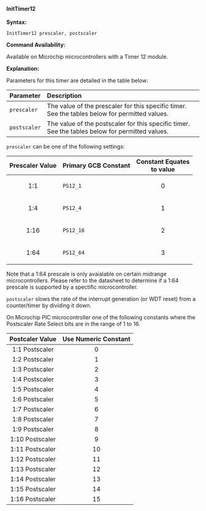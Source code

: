 <div class="section">

<div class="titlepage">

<div>

<div>

#### <span id="_inittimer12"></span>InitTimer12

</div>

</div>

</div>

<span class="strong">**Syntax:**</span>

``` screen
InitTimer12 prescaler, postscaler
```

<span class="strong">**Command Availability:**</span>

Available on Microchip microcontrollers with a Timer 12 module.

  
  

<span class="strong">**Explanation:**</span>

Parameters for this timer are detailed in the table below:

<div class="informaltable">

| Parameter    | Description                                                                                     |
|:-------------|:------------------------------------------------------------------------------------------------|
| `prescaler`  | The value of the prescaler for this specific timer. See the tables below for permitted values.  |
| `postscaler` | The value of the postscaler for this specific timer. See the tables below for permitted values. |

</div>

  
  

`prescaler` can be one of the following settings:

<div class="informaltable">

<table data-border="1">
<thead>
<tr class="header">
<th style="text-align: center;"><span class="strong"><strong>Prescaler Value</strong></span></th>
<th style="text-align: left;"><span class="strong"><strong>Primary GCB Constant</strong></span></th>
<th style="text-align: center;"><span class="strong"><strong>Constant Equates<br />
to value</strong></span></th>
</tr>
</thead>
<tbody>
<tr class="odd">
<td style="text-align: center;"><p>1:1</p></td>
<td style="text-align: left;"><p><code class="literal">PS12_1</code></p></td>
<td style="text-align: center;"><p>0</p></td>
</tr>
<tr class="even">
<td style="text-align: center;"><p>1:4</p></td>
<td style="text-align: left;"><p><code class="literal">PS12_4</code></p></td>
<td style="text-align: center;"><p>1</p></td>
</tr>
<tr class="odd">
<td style="text-align: center;"><p>1:16</p></td>
<td style="text-align: left;"><p><code class="literal">PS12_16</code></p></td>
<td style="text-align: center;"><p>2</p></td>
</tr>
<tr class="even">
<td style="text-align: center;"><p>1:64</p></td>
<td style="text-align: left;"><p><code class="literal">PS12_64</code></p></td>
<td style="text-align: center;"><p>3</p></td>
</tr>
</tbody>
</table>

</div>

Note that a 1:64 prescale is only avaialable on certain midrange
microcontrollers. Please refer to the datasheet to determine if a 1:64
prescale is supported by a spectific microcontroller.

  
  

`postscaler` slows the rate of the interrupt generation (or WDT reset)
from a counter/timer by dividing it down.

On Microchip PIC microcontroller one of the following constants where
the Postscaler Rate Select bits are in the range of 1 to 16.

<div class="informaltable">

| <span class="strong">**Postcaler Value**</span> | <span class="strong">**Use Numeric Constant**</span> |
|:-----------------------------------------------:|:----------------------------------------------------:|
|                 1:1 Postscaler                  |                          0                           |
|                 1:2 Postscaler                  |                          1                           |
|                 1:3 Postscaler                  |                          2                           |
|                 1:4 Postscaler                  |                          3                           |
|                 1:5 Postscaler                  |                          4                           |
|                 1:6 Postscaler                  |                          5                           |
|                 1:7 Postscaler                  |                          6                           |
|                 1:8 Postscaler                  |                          7                           |
|                 1:9 Postscaler                  |                          8                           |
|                 1:10 Postscaler                 |                          9                           |
|                 1:11 Postscaler                 |                          10                          |
|                 1:12 Postscaler                 |                          11                          |
|                 1:13 Postscaler                 |                          12                          |
|                 1:14 Postscaler                 |                          13                          |
|                 1:15 Postscaler                 |                          14                          |
|                 1:16 Postscaler                 |                          15                          |

</div>

</div>
